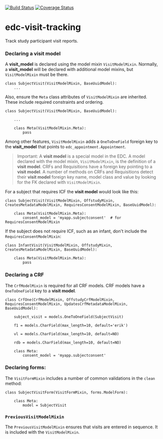 [![Build Status](https://travis-ci.org/clinicedc/edc-visit-tracking.svg?branch=develop)](https://travis-ci.org/clinicedc/edc-visit-tracking) [![Coverage Status](https://coveralls.io/repos/clinicedc/edc-visit-tracking/badge.svg?branch=develop&service=github)](https://coveralls.io/github/clinicedc/edc-visit-tracking?branch=develop)

# edc-visit-tracking

Track study participant visit reports.


### Declaring a visit model

A __visit_model__ is declared using the model mixin `VisitModelMixin`. Normally, a __visit_model__ will be declared with additional model mixins, but `VisitModelMixin` must be there.

    class SubjectVisit(VisitModelMixin, BaseUuidModel):
        ...

Also, ensure the `Meta` class attributes of `VisitModelMixin` are inherited. These include required constraints and ordering.

    class SubjectVisit(VisitModelMixin, BaseUuidModel):
    
        ...
        
        class Meta(VisitModelMixin.Meta):
            pass
    
Among other features, `VisitModelMixin` adds a `OneToOneField` foreign key to the __visit_model__ that points to `edc_appointment.Appointment`.

> Important: A __visit model__ is a special model in the EDC. A model declared with the model mixin, `VisitModelMixin`, is the definition of a __visit model__. CRFs and Requisitions have a foreign key pointing to a __visit model__. A number of methods on CRFs and Requisitions detect their __visit model__ foreign key name, model class and value by looking for the FK declared with `VisitModelMixin`.


For a subject that requires ICF the __visit model__ would look like this:

    class SubjectVisit(VisitModelMixin, OffstudyMixin, CreatesMetadataModelMixin, RequiresConsentModelMixin, BaseUuidModel):
    
        class Meta(VisitModelMixin.Meta):
            consent_model = 'myapp.subjectconsent'  # for RequiresConsentModelMixin
            

If the subject does not require ICF, such as an infant, don't include the `RequiresConsentModelMixin`:

    class InfantVisit(VisitModelMixin, OffstudyMixin, CreatesMetadataModelMixin, BaseUuidModel):
    
        class Meta(VisitModelMixin.Meta):
            pass

### Declaring a CRF

The `CrfModelMixin` is required for all CRF models. CRF models have a `OneToOneField` key to a __visit model__.

    class CrfOne(CrfModelMixin, OffstudyCrfModelMixin, RequiresConsentModelMixin, UpdatesCrfMetadataModelMixin, BaseUuidModel):
    
        subject_visit = models.OneToOneField(SubjectVisit)
    
        f1 = models.CharField(max_length=10, default='erik')
    
        vl = models.CharField(max_length=10, default=NO)
    
        rdb = models.CharField(max_length=10, default=NO)
    
        class Meta:
            consent_model = 'myapp.subjectconsent'

### Declaring forms:

The `VisitFormMixin` includes a number of common validations in the `clean` method:

    class SubjectVisitForm(VisitFormMixin, forms.ModelForm):
    
        class Meta:
            model = SubjectVisit

### `PreviousVisitModelMixin`

The `PreviousVisitModelMixin` ensures that visits are entered in sequence. It is included with the `VisitModelMixin`.
